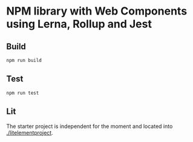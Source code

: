 # NPM library with Web Components using Lerna, Rollup and Jest

## Build

`npm run build`

## Test

`npm run test`

## Lit

The starter project is independent for the moment and located into [./litelementproject](https://github.com/julien-deramond/o-web-components/tree/main/litelementproject).
